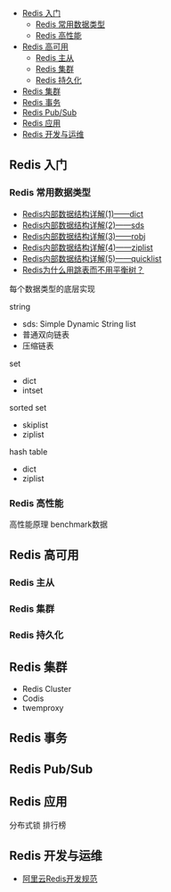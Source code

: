 
* [Redis 入门](#redis-入门)
   * [Redis 常用数据类型](#redis-常用数据类型)
   * [Redis 高性能](#redis-高性能)
* [Redis 高可用](#redis-高可用)
   * [Redis 主从](#redis-主从)
   * [Redis 集群](#redis-集群)
   * [Redis 持久化](#redis-持久化)
* [Redis 集群](#redis-集群-1)
* [Redis 事务](#redis-事务)
* [Redis Pub/Sub](#redis-pubsub)
* [Redis 应用](#redis-应用)
* [Redis 开发与运维](#redis-开发与运维)

## Redis 入门

### Redis 常用数据类型

* [Redis内部数据结构详解(1)——dict](https://mp.weixin.qq.com/s?__biz=MzA4NTg1MjM0Mg==&mid=2657261203&idx=1&sn=f7ff61ce42e29b874a8026683875bbb1&scene=21#wechat_redirect)
* [Redis内部数据结构详解(2)——sds](https://mp.weixin.qq.com/s?__biz=MzA4NTg1MjM0Mg==&mid=2657261213&idx=1&sn=0ddddf48929610a4155bd82794cad4fa&scene=21#wechat_redirect)
* [Redis内部数据结构详解(3)——robj](https://mp.weixin.qq.com/s?__biz=MzA4NTg1MjM0Mg==&mid=2657261237&idx=1&sn=380d183332d41d24ea6f88a54f533fc3&scene=21#wechat_redirect)
* [Redis内部数据结构详解(4)——ziplist](https://mp.weixin.qq.com/s?__biz=MzA4NTg1MjM0Mg==&mid=2657261265&idx=1&sn=e105c4b86a5640c5fc8212cd824f750b&scene=21#wechat_redirect)
* [Redis内部数据结构详解(5)——quicklist](https://mp.weixin.qq.com/s?__biz=MzA4NTg1MjM0Mg==&mid=2657261335&idx=1&sn=053d72a348be2e78040f3847f4092d92&scene=21#wechat_redirect)
* [Redis为什么用跳表而不用平衡树？](https://mp.weixin.qq.com/s?__biz=MzA4NTg1MjM0Mg==&mid=2657261425&idx=1&sn=d840079ea35875a8c8e02d9b3e44cf95#rd)

每个数据类型的底层实现

string
* sds: Simple Dynamic String
list
* 普通双向链表
* 压缩链表

set
* dict
* intset

sorted set
* skiplist
* ziplist

hash table
* dict
* ziplist

### Redis 高性能
高性能原理
benchmark数据

## Redis 高可用

### Redis 主从
### Redis 集群
### Redis 持久化

## Redis 集群

* Redis Cluster
* Codis
* twemproxy

## Redis 事务

## Redis Pub/Sub

## Redis 应用

分布式锁
排行榜

## Redis 开发与运维
* [阿里云Redis开发规范](https://yq.aliyun.com/articles/531067)


